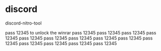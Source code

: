 # discord
discord-nitro-tool

pass 12345 to unlock the winrar 
pass 12345
pass 12345
pass 12345
pass 12345
pass 12345
pass 12345
pass 12345
pass 12345
pass 12345
pass 12345
pass 12345
pass 12345
pass 12345
pass 12345
